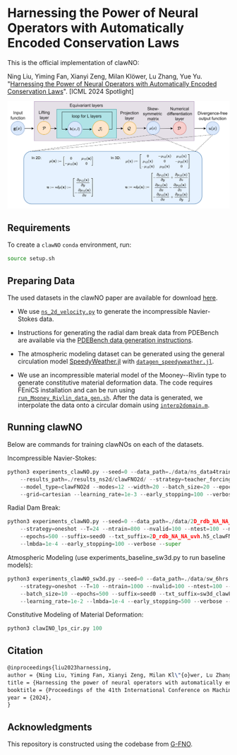 # Harnessing the Power of Neural Operators with Automatically Encoded Conservation Laws

This is the official implementation of clawNO:

Ning Liu, Yiming Fan, Xianyi Zeng, Milan Klöwer, Lu Zhang, Yue Yu. "[Harnessing the Power of Neural Operators with Automatically Encoded Conservation Laws](https://arxiv.org/abs/2312.11176)". [ICML 2024 Spotlight]


![](assets/clawNO_architecture.png)


## Requirements

To create a `clawNO` `conda` environment, run:

```bash
source setup.sh
```

## Preparing Data

The used datasets in the clawNO paper are available for download [here](https://drive.google.com/drive/folders/1_QLxb5oJchRhavBTpoIETuzdhJuGmw7f?usp=sharing).

* We use [`ns_2d_velocity.py`](data_gen/incompressible_navier_stokes/ns_2d_velocity.py) to generate the incompressible Navier-Stokes data.

* Instructions for generating the radial dam break data from PDEBench are available via the [PDEBench data generation instructions](https://github.com/pdebench/PDEBench).

* The atmospheric modeling dataset can be generated using the general circulation model [SpeedyWeather.jl](https://github.com/SpeedyWeather/SpeedyWeather.jl) with [`datagen_speedyweather.jl`](data_gen/atmospheric_modeling/datagen_speedyweather.jl).

* We use an incompressible material model of the Mooney--Rivlin type to generate constitutive material deformation data. The code requires FEniCS installation and can be run using [`run_Mooney_Rivlin_data_gen.sh`](data_gen/constitutive_material_modeling/run_Mooney_Rivlin_data_gen.sh). After the data is generated, we interpolate the data onto a circular domain using [`interp2domain.m`](data_gen/constitutive_material_modeling/interp2domain.m).

## Running clawNO

Below are commands for training clawNOs on each of the datasets.

Incompressible Navier-Stokes:

```python
python3 experiments_clawNO.py --seed=0 --data_path=./data/ns_data4training_zli_samplefreq2e3_dsfreq4.h5 \ 
	--results_path=./results_ns2d/clawFNO2d/ --strategy=teacher_forcing --T=20 --ntrain=1000 --nvalid=100 --ntest=100 \ 
	--model_type=clawFNO2d --modes=12 --width=20 --batch_size=20 --epochs=100 --suffix=seed0 --txt_suffix=ns_clawFNO2d_seed0 \ 
	--grid=cartesian --learning_rate=1e-3 --early_stopping=100 --verbose

```

Radial Dam Break:

```python
python3 experiments_clawNO.py --seed=0 --data_path=./data/2D_rdb_NA_NA_swe_uvh.h5 --results_path=./results_rdb3d/clawFNO3d/ \ 
	--strategy=oneshot --T=24 --ntrain=800 --nvalid=100 --ntest=100 --model_type=clawFNO3d --modes=8 --width=20 --batch_size=10 \ 
	--epochs=500 --suffix=seed0 --txt_suffix=2D_rdb_NA_NA_uvh.h5_clawFNO3d_symmetric_seed0 --grid=symmetric --learning_rate=1e-2 \ 
	--lmbda=1e-4 --early_stopping=100 --verbose --super

```

Atmospheric Modeling (use experiments_baseline_sw3d.py to run baseline models):

```python
python3 experiments_clawNO_sw3d.py --seed=0 --data_path=./data/sw_6hrs.h5 --results_path=./results_sw3d/clawFNO3d/ \ 
	--strategy=oneshot --T=10 --ntrain=1000 --nvalid=100 --ntest=100 --model_type=clawFNO3d --modes=22 --width=20 \ 
	--batch_size=10 --epochs=500 --suffix=seed0 --txt_suffix=sw3d_clawFNO3d_cartesian_seed0 --grid=cartesian \ 
	--learning_rate=1e-2 --lmbda=1e-4 --early_stopping=500 --verbose --time_pad

```

Constitutive Modeling of Material Deformation:

```python
python3 clawINO_lps_cir.py 100
```

## Citation
```latex
@inproceedings{liu2023harnessing,
author = {Ning Liu, Yiming Fan, Xianyi Zeng, Milan Kl\"{o}wer, Lu Zhang, Yue Yu},
title = {Harnessing the power of neural operators with automatically encoded conservation laws},
booktitle = {Proceedings of the 41th International Conference on Machine Learning},
year = {2024},
}
```

## Acknowledgments
This repository is constructed using the codebase from [G-FNO](https://github.com/divelab/AIRS/tree/main/OpenPDE/G-FNO).
